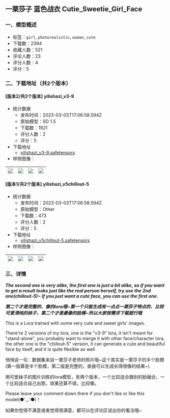 ## 一栗莎子 蓝色战衣 Cutie_Sweetie_Girl_Face
### 一、模型概述

- 标签：`girl`, `photorealistic`, `woman`, `cute`
- 下载数：2394
- 收藏人数：521
- 评论人数：23
- 评分人数：4
- 评分：5

### 二、下载地址（共2个版本）

#### [版本2/共2个版本] yilishazi_v3-9

- 统计数据
  - 发布时间：2023-03-03T17:06:58.594Z
  - 原始模型：SD 1.5
  - 下载数：1921
  - 评分人数：2
  - 评分：5
- 下载地址
  - [yilishazi_v3-9.safetensors](https://civitai.com/api/download/models/17169)
- 样例图像：

| <img src="https://image.civitai.com/xG1nkqKTMzGDvpLrqFT7WA/2ba1a997-e6f2-4f96-011d-e35984941c00/width=450/174136.jpeg" /> | <img src="https://image.civitai.com/xG1nkqKTMzGDvpLrqFT7WA/183be8c5-661c-44a7-7132-37cad8f95600/width=450/174282.jpeg" /> | <img src="https://image.civitai.com/xG1nkqKTMzGDvpLrqFT7WA/ed08d4b1-46e5-4b42-f72f-743136105600/width=450/174141.jpeg" /> | <img src="https://image.civitai.com/xG1nkqKTMzGDvpLrqFT7WA/833f39e6-3bc4-4f6e-d26f-db8f0cf42900/width=450/177619.jpeg" /> |
| ---- | ---- | ---- | ---- |

#### [版本1/共2个版本] yilishazi_v5chillout-5

- 统计数据
  - 发布时间：2023-03-03T17:06:58.594Z
  - 原始模型：Other
  - 下载数：473
  - 评分人数：2
  - 评分：5
- 下载地址
  - [yilishazi_v5chillout-5.safetensors](https://civitai.com/api/download/models/17170)
- 样例图像：

| <img src="https://image.civitai.com/xG1nkqKTMzGDvpLrqFT7WA/5b2ddb4f-055d-40e0-be13-fa1e71086000/width=450/174288.jpeg" /> | <img src="https://image.civitai.com/xG1nkqKTMzGDvpLrqFT7WA/ac90bd16-a99e-4e24-b496-205f15eec600/width=450/185777.jpeg" /> | <img src="https://image.civitai.com/xG1nkqKTMzGDvpLrqFT7WA/bc0b7fcf-4726-46e9-6d2e-d5fa17d44b00/width=450/185866.jpeg" /> | <img src="https://image.civitai.com/xG1nkqKTMzGDvpLrqFT7WA/430c8476-ea1e-4fb5-6518-7b7c9f117800/width=450/185881.jpeg" /> |
| ---- | ---- | ---- | ---- |


### 三、详情
<p><strong><em>The second one is very alike, the first one is just a bit alike, so if you want to get a result looks just like the real person herself, try use the 2nd one(chiilout-5)~ If you just want a cute face, you can use the first one.</em></strong></p><p><strong><em>第二个才是完整的、像的lora哦~第一个只能生成有一点点一栗莎子特点的、比较可爱清纯的妹子，第二个才是最像的脸模~所以大家按需求下载就行哦</em></strong></p><p>This is a Lora trained with some very cute and sweet girls' images.</p><p>There're 2 versions of my lora, one is the "v3-9" lora, it isn't meant for "stand-alone", you probably want to merge it with other face/character lora, the other one is the "chillout-5" version, it can generate a cute and beautiful face by itself, and it is quite flexible as well</p><p></p><p>悄悄说一句：数据集来自一栗莎子老师的照片哦~这个其实是一栗莎子的半个脸模(第一版算是半个脸模，第二版是完整的，直接可以生成长得很像的结果~)</p><p></p><p>用可爱妹子的图片训练的lora模型，有两个版本，一个比较适合跟别的脸融合，一个比较适合自己出图，效果还算不错，比较像。</p><p></p><p>Please leave your comment down there if you don't like or like this model(●'◡'●)！</p><p></p><p>如果你觉得不满意或者觉得很满意，都可以在评论区说出你的看法哦~</p>